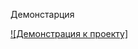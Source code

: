 Демонстарция

[![Демонстрация к проекту]](https://github.com/kristinakrasnodubskaya/Memorina-colors-/raw/master/Memorina-colors-/ДемонстрацияМеморина(цветами).mp4)
